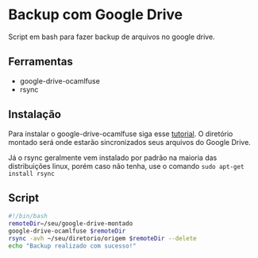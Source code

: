 # Backup com Google Drive

Script em bash para fazer backup de arquivos no google drive.

## Ferramentas

 - google-drive-ocamlfuse
 - rsync

## Instalação

Para instalar o google-drive-ocamlfuse siga esse [tutorial](https://www.edivaldobrito.com.br/monte-google-drive-no-linux-com-o-google-drive-ocamlfuse/). O diretório montado será onde estarão sincronizados seus arquivos do Google Drive.

Já o rsync geralmente vem instalado por padrão na maioria das distribuições linux, porém caso não tenha, use o comando ```sudo apt-get install rsync ```

## Script

```sh
#!/bin/bash
remoteDir=/seu/google-drive-montado
google-drive-ocamlfuse $remoteDir
rsync -avh ~/seu/diretorio/origem $remoteDir --delete
echo "Backup realizado com sucesso!"
```
